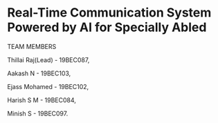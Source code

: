 # Real-Time Communication System Powered by AI for Specially Abled

TEAM MEMBERS

Thillai Raj(Lead) - 19BEC087,

Aakash N - 19BEC103,

Ejass Mohamed - 19BEC102,

Harish S M - 19BEC084,

Minish S - 19BEC097.
